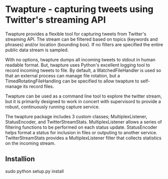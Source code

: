 # Twapture - capturing tweets using Twitter's streaming API
Twapture provides a flexible tool for capturing tweets from Twitter's
streaming API.  The stream can be filtered based on topics (keywords 
and phrases) and/or location (bounding box). If no filters are specified
the entire public data stream is sampled.

With no options, twapture dumps all incoming tweets to stdout in human
readable format. But, twapture uses Python's excellent logging tool to
record incoming tweets to file. By default, a WatchedFileHandler is used
so that an external process can manage file rotation, but a 
TimedRotatingFileHandling can be specified to allow twapture to 
self-manage its record files.

Twapture can be used as a command line tool to explore the twitter stream,
but it is primarily designed to work in concert with supervisord to provide
a robust, continuously running capture service.

The twapture package includes 3 custom classes; MultiplexListener, 
StatusEncoder, and TwitterStreamStats. MultiplexListener allows a
series of filtering functions to be performed on each status update.
StatusEncoder helps format a status for inclusion in files or outputing
to another service. TwitterStreamStats provides a MultiplexListener
filter that collects statistics on the incoming stream.

## Installion

sudo python setup.py install

